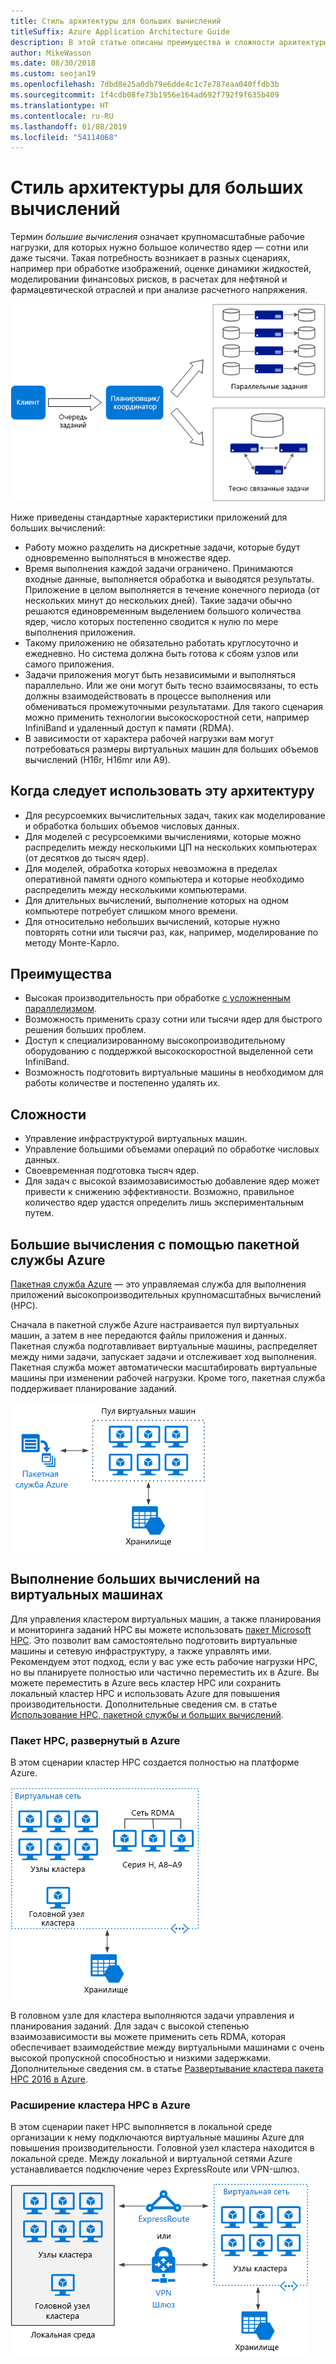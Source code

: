 ```yaml
---
title: Стиль архитектуры для больших вычислений
titleSuffix: Azure Application Architecture Guide
description: В этой статье описаны преимущества и сложности архитектуры больших вычислений в Azure, а также содержатся рекомендации по ее разработке.
author: MikeWasson
ms.date: 08/30/2018
ms.custom: seojan19
ms.openlocfilehash: 7dbd8e25a0db79e6dde4c1c7e787eaa040ffdb3b
ms.sourcegitcommit: 1f4cdb08fe73b1956e164ad692f792f9f635b409
ms.translationtype: HT
ms.contentlocale: ru-RU
ms.lasthandoff: 01/08/2019
ms.locfileid: "54114068"
---
```

# <a name="big-compute-architecture-style"></a>Стиль архитектуры для больших вычислений

Термин *большие вычисления* означает крупномасштабные рабочие нагрузки, для которых нужно большое количество ядер — сотни или даже тысячи. Такая потребность возникает в разных сценариях, например при обработке изображений, оценке динамики жидкостей, моделировании финансовых рисков, в расчетах для нефтяной и фармацевтической отраслей и при анализе расчетного напряжения.

![Логическая схема архитектуры больших вычислений](./images/big-compute-logical.png)

Ниже приведены стандартные характеристики приложений для больших вычислений:

- Работу можно разделить на дискретные задачи, которые будут одновременно выполняться в множестве ядер.
- Время выполнения каждой задачи ограничено. Принимаются входные данные, выполняется обработка и выводятся результаты. Приложение в целом выполняется в течение конечного периода (от нескольких минут до нескольких дней). Такие задачи обычно решаются единовременным выделением большого количества ядер, число которых постепенно сводится к нулю по мере выполнения приложения.
- Такому приложению не обязательно работать круглосуточно и ежедневно. Но система должна быть готова к сбоям узлов или самого приложения.
- Задачи приложения могут быть независимыми и выполняться параллельно. Или же они могут быть тесно взаимосвязаны, то есть должны взаимодействовать в процессе выполнения или обмениваться промежуточными результатами. Для такого сценария можно применить технологии высокоскоростной сети, например InfiniBand и удаленный доступ к памяти (RDMA).
- В зависимости от характера рабочей нагрузки вам могут потребоваться размеры виртуальных машин для больших объемов вычислений (H16r, H16mr или A9).

## <a name="when-to-use-this-architecture"></a>Когда следует использовать эту архитектуру

- Для ресурсоемких вычислительных задач, таких как моделирование и обработка больших объемов числовых данных.
- Для моделей с ресурсоемкими вычислениями, которые можно распределить между несколькими ЦП на нескольких компьютерах (от десятков до тысяч ядер).
- Для моделей, обработка которых невозможна в пределах оперативной памяти одного компьютера и которые необходимо распределить между несколькими компьютерами.
- Для длительных вычислений, выполнение которых на одном компьютере потребует слишком много времени.
- Для относительно небольших вычислений, которые нужно повторять сотни или тысячи раз, как, например, моделирование по методу Монте-Карло.

## <a name="benefits"></a>Преимущества

- Высокая производительность при обработке [с усложненным параллелизмом][embarrassingly-parallel].
- Возможность применить сразу сотни или тысячи ядер для быстрого решения больших проблем.
- Доступ к специализированному высокопроизводительному оборудованию с поддержкой высокоскоростной выделенной сети InfiniBand.
- Возможность подготовить виртуальные машины в необходимом для работы количестве и постепенно удалять их.

## <a name="challenges"></a>Сложности

- Управление инфраструктурой виртуальных машин.
- Управление большими объемами операций по обработке числовых данных.
- Своевременная подготовка тысяч ядер.
- Для задач с высокой взаимозависимостью добавление ядер может привести к снижению эффективности. Возможно, правильное количество ядер удастся определить лишь экспериментальным путем.

## <a name="big-compute-using-azure-batch"></a>Большие вычисления с помощью пакетной службы Azure

[Пакетная служба Azure][batch] — это управляемая служба для выполнения приложений высокопроизводительных крупномасштабных вычислений (HPC).

Сначала в пакетной службе Azure настраивается пул виртуальных машин, а затем в нее передаются файлы приложения и данных. Пакетная служба подготавливает виртуальные машины, распределяет между ними задачи, запускает задачи и отслеживает ход выполнения. Пакетная служба может автоматически масштабировать виртуальные машины при изменении рабочей нагрузки. Кроме того, пакетная служба поддерживает планирование заданий.

![Схема больших вычислений с использованием пакетной службы Azure](./images/big-compute-batch.png)

## <a name="big-compute-running-on-virtual-machines"></a>Выполнение больших вычислений на виртуальных машинах

Для управления кластером виртуальных машин, а также планирования и мониторинга заданий HPC вы можете использовать [пакет Microsoft HPC][hpc-pack]. Это позволит вам самостоятельно подготовить виртуальные машины и сетевую инфраструктуру, а также управлять ими. Рекомендуем этот подход, если у вас уже есть рабочие нагрузки HPC, но вы планируете полностью или частично переместить их в Azure. Вы можете переместить в Azure весь кластер HPC или сохранить локальный кластер HPC и использовать Azure для повышения производительности. Дополнительные сведения см. в статье [Использование HPC, пакетной службы и больших вычислений][batch-hpc-solutions].

### <a name="hpc-pack-deployed-to-azure"></a>Пакет HPC, развернутый в Azure

В этом сценарии кластер HPC создается полностью на платформе Azure.

![Схема пакета HPC, развернутого в Azure](./images/big-compute-iaas.png)

В головном узле для кластера выполняются задачи управления и планирования заданий. Для задач с высокой степенью взаимозависимости вы можете применить сеть RDMA, которая обеспечивает взаимодействие между виртуальными машинами с очень высокой пропускной способностью и низкими задержками. Дополнительные сведения см. в статье [Развертывание кластера пакета HPC 2016 в Azure][deploy-hpc-azure].

### <a name="burst-an-hpc-cluster-to-azure"></a>Расширение кластера HPC в Azure

В этом сценарии пакет HPC выполняется в локальной среде организации к нему подключаются виртуальные машины Azure для повышения производительности. Головной узел кластера находится в локальной среде. Между локальной и виртуальной сетями Azure устанавливается подключение через ExpressRoute или VPN-шлюз.

![Схема гибридного кластера для больших вычислений](./images/big-compute-hybrid.png)

<!-- links -->

[batch]: /azure/batch/
[batch-hpc-solutions]: /azure/batch/batch-hpc-solutions
[deploy-hpc-azure]: /azure/virtual-machines/windows/hpcpack-2016-cluster
[embarrassingly-parallel]: https://en.wikipedia.org/wiki/Embarrassingly_parallel
[hpc-pack]: https://technet.microsoft.com/library/cc514029
